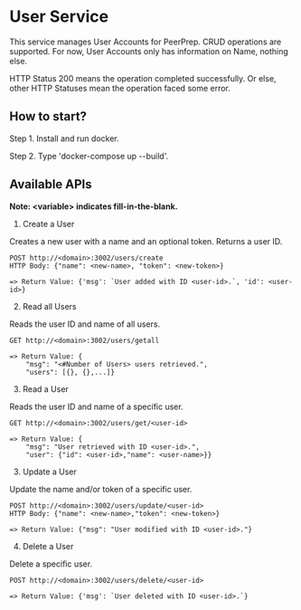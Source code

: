 # User Service

This service manages User Accounts for PeerPrep. CRUD operations are supported. For now, User Accounts only has information on Name, nothing else.

HTTP Status 200 means the operation completed successfully. Or else, other HTTP Statuses mean the operation faced some error.

## How to start?

Step 1. Install and run docker.

Step 2. Type 'docker-compose up --build'.

## Available APIs

**Note: \<variable> indicates fill-in-the-blank.**

1. Create a User

Creates a new user with a name and an optional token. Returns a user ID.

```
POST http://<domain>:3002/users/create
HTTP Body: {"name": <new-name>, "token": <new-token>}

=> Return Value: {'msg': `User added with ID <user-id>.`, 'id': <user-id>}
```

2. Read all Users

Reads the user ID and name of all users.

```
GET http://<domain>:3002/users/getall

=> Return Value: {
    "msg": "<#Number of Users> users retrieved.",
    "users": [{}, {},...]}
```

3. Read a User

Reads the user ID and name of a specific user.
```
GET http://<domain>:3002/users/get/<user-id>

=> Return Value: {
    "msg": "User retrieved with ID <user-id>.",
    "user": {"id": <user-id>,"name": <user-name>}}
```

3. Update a User

Update the name and/or token of a specific user.

```
POST http://<domain>:3002/users/update/<user-id>
HTTP Body: {"name": <new-name>,"token": <new-token>}

=> Return Value: {"msg": "User modified with ID <user-id>."}
```

4. Delete a User

Delete a specific user.
```
POST http://<domain>:3002/users/delete/<user-id>

=> Return Value: {'msg': `User deleted with ID <user-id>.`}
```
